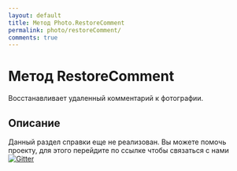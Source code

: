 ```yaml
---
layout: default
title: Метод Photo.RestoreComment
permalink: photo/restoreComment/
comments: true
---
```

# Метод RestoreComment
Восстанавливает удаленный комментарий к фотографии.

## Описание
Данный раздел справки еще не реализован. Вы  можете помочь проекту, для этого перейдите по ссылке чтобы связаться с нами [![Gitter](https://badges.gitter.im/Join%20Chat.svg)](https://gitter.im/vknet/vk?utm_source=badge&utm_medium=badge&utm_campaign=pr-badge)
